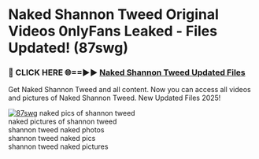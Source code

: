 # Naked Shannon Tweed Original Videos 0nlyFans Leaked - Files Updated! (87swg)

<h3>🔴 CLICK HERE 🌐==►► <a href="https://tinyurl.com/up5wt9bj" rel="nofollow">Naked Shannon Tweed Updated Files</a></h3>

Get Naked Shannon Tweed and all content. Now you can access all videos and pictures of Naked Shannon Tweed. New Updated Files 2025!

[![87swg](https://i.imgur.com/ABiUzMV.gif)](https://tinyurl.com/up5wt9bj)
naked pics of shannon tweed<br>
naked pictures of shannon tweed<br>
shannon tweed naked photos<br>
shannon tweed naked pics<br>
shannon tweed naked pictures
